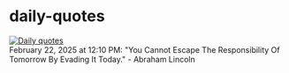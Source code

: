 # daily-quotes
[![Daily quotes](https://github.com/ceepu8/daily-quotes/actions/workflows/daily-quote.yml/badge.svg)](https://github.com/ceepu8/daily-quotes/actions/workflows/daily-quote.yml)<br/>
February 22, 2025 at 12:10 PM: "You Cannot Escape The Responsibility Of Tomorrow By Evading It Today." - Abraham Lincoln
